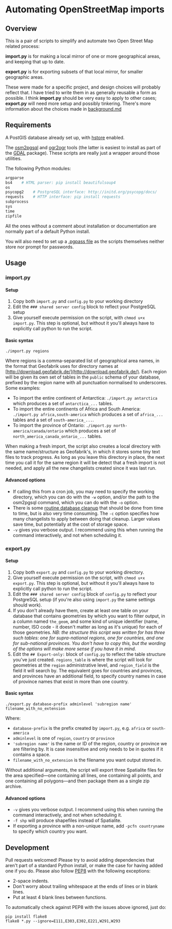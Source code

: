 # Automating OpenStreetMap imports

## Overview

This is a pair of scripts to simplify and automate two Open Street Map related process:

**import.py** is for making a local mirror of one or more geographical areas, and keeping that up to date.

**export.py** is for exporting subsets of that local mirror, for smaller geographic areas.

These were made for a specific project, and design choices will probably reflect that. I have tried to write them in as generally reusable a form as possible. I think **import.py** should be very easy to apply to other cases; **export.py** will need more setup and possibly tinkering. There's more information about the choices made in [background.md](background.md)

## Requirements

A PostGIS database already set up, with [hstore](https://wiki.openstreetmap.org/wiki/Osm2pgsql#hstore) enabled.

The [osm2pgsql](https://wiki.openstreetmap.org/wiki/Osm2pgsql) and [ogr2ogr](http://www.gdal.org/ogr2ogr.html) tools (the latter is easiest to install as part of the [GDAL](https://trac.osgeo.org/gdal/wiki/DownloadingGdalBinaries) package). These scripts are really just a wrapper around those utilities.

The following Python modules:

```python
argparse
bs4    # HTML parser: pip install beautifulsoup4
os
psycopg2    # PostgreSQL interface: http://initd.org/psycopg/docs/
requests    # HTTP interface: pip install requests
subprocess
sys
time
zipfile
```

All the ones without a comment about installation or documentation are normally part of a default Python install.

You will also need to set up a [.pgpass file](http://www.postgresql.org/docs/9.1/static/libpq-pgpass.html) as the scripts themselves neither store nor prompt for passwords.

## Usage

### import.py

#### Setup

1. Copy both `import.py` and `config.py` to your working directory
2. Edit the `### shared server config` block to reflect your PostgreSQL setup
3. Give yourself execute permission on the script, with `chmod u+x import.py`. This step is optional, but without it you'll always have to explicitly call python to run the script.

#### Basic syntax

```shell
./import.py regions
```

Where regions is a comma-separated list of geographical area names, in the format that Geofabrik uses for directory names at [http://download.geofabrik.de/](http://download.geofabrik.de/). Each region will be given its own set of tables in the `public` schema of your database, prefixed by the region name with all punctuation normalised to underscores. Some examples:

* To import the entire continent of Antarctica: `./import.py antarctica` which produces a set of `antarctica_...` tables.
* To import the entire continents of Africa and South America: `./import.py africa,south-america` which produces a set of `africa_...` tables and a set of `south-america_...`.
* To import the province of Ontario: `./import.py north-america/canada/ontario` which produces a set of `north_america_canada_ontario_...` tables.

When making a fresh import, the script also creates a local directory with the same name/structure as Geofabrik's, in which it stores some tiny text files to track progress. As long as you leave this directory in place, the next time you call it for the same region it will be detect that a fresh import is not needed, and apply all the new changelists created since it was last run.

#### Advanced options

* If calling this from a cron job, you may need to specify the working directory, which you can do with the `-w` option, and/or the path to the osm2pgsql command, which you can do with the `-o` option.
* There is some [routine database cleanup](http://wiki.openstreetmap.org/wiki/User:Stephankn/knowledgebase#Cleanup_of_ways_outside_the_bounding_box) that should be done from time to time, but is also very time consuming.  The `-c` option specifies how many changelists to apply between doing that cleanup.  Larger values save time, but potentially at the cost of storage space.
* `-v` gives you verbose output. I recommend using this when running the command interactively, and not when scheduling it.

### export.py

#### Setup

1. Copy both `export.py` and `config.py` to your working directory.
2. Give yourself execute permission on the script, with `chmod u+x export.py`. This step is optional, but without it you'll always have to explicitly call python to run the script.
3. Edit the `### shared server config` block of `config.py` to reflect your PostgreSQL setup (if you're also using `import.py` the same settings should work).
4. If you don't already have them, create at least one table on your database that contains geometries by which you want to filter output, in a column named `the_geom`, and some kind of unique identifier (name, number, ISO code - it doesn't matter as long as it's unique) for each of those geometries.  *NB: the structure this script was written for has three such tables: one for supra-national regions, one for countries, and one for sub-national provinces. You don't have to copy this, but the wording of the options will make more sense if you have it in mind.*
5. Edit the `## Export-only:` block of `config.py` to reflect the table structure you've just created. `regions_table` is where the script will look for geometries at the `region` administrative level, and `region_field` is the field it will search by. The equivalent goes for countries and provinces, and provinces have an additional field, to specify country names in case of province names that exist in more than one country.

#### Basic syntax

```
./export.py database-prefix adminlevel 'subregion name' filename_with_no_extension
```

Where:

* `database-prefix` is the prefix created by `import.py`, e.g. `africa` or `south-america`
* `adminlevel` is one of `region`, `country` or `province`
* `'subregion name'` is the name or ID of the region, country or province we are filtering by. It is case insensitive and only needs to be in quotes if it contains a space.
* `filename_with_no_extension` is the filename you want output stored in.

Without additional arguments, the script will export three Spatialite files for the area specified—one containing all lines, one containing all points, and one containing all polygons—and then package them as a single zip archive.

#### Advanced options

* `-v` gives you verbose output. I recommend using this when running the command interactively, and not when scheduling it.
* `-f shp` will produce shapefiles instead of Spatialite.
* If exporting a province with a non-unique name, add `-pcfn countryname` to specify which country you want.

## Development

Pull requests welcomed!  Please try to avoid adding dependencies that aren't part of a standard Python install, or make the case for having added one if you do.  Please also follow [PEP8](https://www.python.org/dev/peps/pep-0008/) with the following exceptions:

* 2-space indents.
* Don't worry about trailing whitespace at the ends of lines or in blank lines.
* Put at least 4 blank lines between functions.

To automatically check against PEP8 with the issues above ignored, just do:

```
pip install flake8
flake8 *.py --ignore=E111,E303,E302,E221,W291,W293
```
